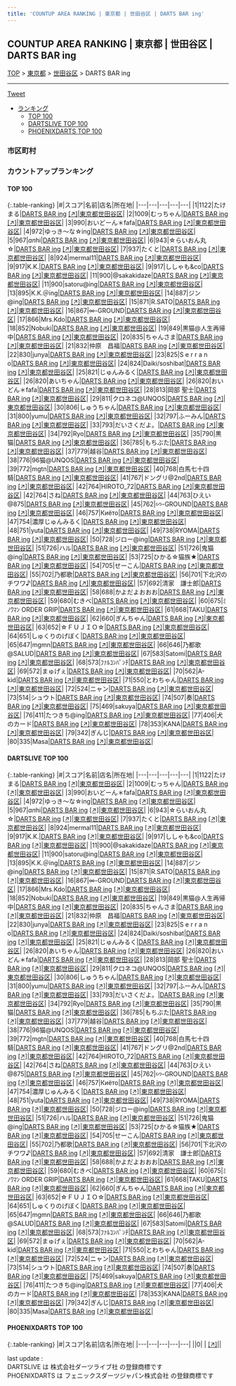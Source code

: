 ```yaml
---
title: 'COUNTUP AREA RANKING | 東京都 | 世田谷区 | DARTS BAR ing'
---
```

## COUNTUP AREA RANKING | 東京都 | 世田谷区 | DARTS BAR ing

[TOP](/darts/rank/) > [東京都](/darts/rank/東京都/) > [世田谷区](/darts/rank/東京都/世田谷区/) > DARTS BAR ing

___

<a href="https://twitter.com/share?ref_src=twsrc%5Etfw" data-text="COUNTUP AREA RANKING | 東京都世田谷区DARTS BAR ing" class="twitter-share-button" data-hashtags="DARTSLIVE,PHOENIXDARTS,darts,ダーツ" data-show-count="false">Tweet</a>

* [ランキング](#カウントアップランキング)
    * [TOP 100](#top-100)
    * [DARTSLIVE TOP 100](#dartslive-top-100)
    * [PHOENIXDARTS TOP 100](#phoenixdarts-top-100)

### 市区町村

<ul>

</ul>

### カウントアップランキング

#### TOP 100



{:.table-ranking}
|#|スコア|名前|店名|所在地|
|---|---|---|---|---|
|1|1122|<span class="rank-name-dl">たけまる</span>|<a href="/darts/rank/shops/0788787d00be95b925d56fb0e5c39bac.html">DARTS BAR ing</a> <a href="https://search.dartslive.com/jp/shop/0788787d00be95b925d56fb0e5c39bac">[↗]</a>|<a href="/darts/rank/東京都/世田谷区">東京都世田谷区</a>|
|2|1009|<span class="rank-name-dl">むっちゃん</span>|<a href="/darts/rank/shops/0788787d00be95b925d56fb0e5c39bac.html">DARTS BAR ing</a> <a href="https://search.dartslive.com/jp/shop/0788787d00be95b925d56fb0e5c39bac">[↗]</a>|<a href="/darts/rank/東京都/世田谷区">東京都世田谷区</a>|
|3|990|<span class="rank-name-dl">おいどーん＊fafa</span>|<a href="/darts/rank/shops/0788787d00be95b925d56fb0e5c39bac.html">DARTS BAR ing</a> <a href="https://search.dartslive.com/jp/shop/0788787d00be95b925d56fb0e5c39bac">[↗]</a>|<a href="/darts/rank/東京都/世田谷区">東京都世田谷区</a>|
|4|972|<span class="rank-name-dl">ゆっき〜な☆ing</span>|<a href="/darts/rank/shops/0788787d00be95b925d56fb0e5c39bac.html">DARTS BAR ing</a> <a href="https://search.dartslive.com/jp/shop/0788787d00be95b925d56fb0e5c39bac">[↗]</a>|<a href="/darts/rank/東京都/世田谷区">東京都世田谷区</a>|
|5|967|<span class="rank-name-dl">$an$hi</span>|<a href="/darts/rank/shops/0788787d00be95b925d56fb0e5c39bac.html">DARTS BAR ing</a> <a href="https://search.dartslive.com/jp/shop/0788787d00be95b925d56fb0e5c39bac">[↗]</a>|<a href="/darts/rank/東京都/世田谷区">東京都世田谷区</a>|
|6|943|<span class="rank-name-dl">☆らいおん丸☆</span>|<a href="/darts/rank/shops/0788787d00be95b925d56fb0e5c39bac.html">DARTS BAR ing</a> <a href="https://search.dartslive.com/jp/shop/0788787d00be95b925d56fb0e5c39bac">[↗]</a>|<a href="/darts/rank/東京都/世田谷区">東京都世田谷区</a>|
|7|937|<span class="rank-name-dl">たくと</span>|<a href="/darts/rank/shops/0788787d00be95b925d56fb0e5c39bac.html">DARTS BAR ing</a> <a href="https://search.dartslive.com/jp/shop/0788787d00be95b925d56fb0e5c39bac">[↗]</a>|<a href="/darts/rank/東京都/世田谷区">東京都世田谷区</a>|
|8|924|<span class="rank-name-dl">mermal11</span>|<a href="/darts/rank/shops/0788787d00be95b925d56fb0e5c39bac.html">DARTS BAR ing</a> <a href="https://search.dartslive.com/jp/shop/0788787d00be95b925d56fb0e5c39bac">[↗]</a>|<a href="/darts/rank/東京都/世田谷区">東京都世田谷区</a>|
|9|917|<span class="rank-name-dl">K.K.</span>|<a href="/darts/rank/shops/0788787d00be95b925d56fb0e5c39bac.html">DARTS BAR ing</a> <a href="https://search.dartslive.com/jp/shop/0788787d00be95b925d56fb0e5c39bac">[↗]</a>|<a href="/darts/rank/東京都/世田谷区">東京都世田谷区</a>|
|9|917|<span class="rank-name-dl">ししゃも&amp;co</span>|<a href="/darts/rank/shops/0788787d00be95b925d56fb0e5c39bac.html">DARTS BAR ing</a> <a href="https://search.dartslive.com/jp/shop/0788787d00be95b925d56fb0e5c39bac">[↗]</a>|<a href="/darts/rank/東京都/世田谷区">東京都世田谷区</a>|
|11|900|<span class="rank-name-dl">@sakakidaze</span>|<a href="/darts/rank/shops/0788787d00be95b925d56fb0e5c39bac.html">DARTS BAR ing</a> <a href="https://search.dartslive.com/jp/shop/0788787d00be95b925d56fb0e5c39bac">[↗]</a>|<a href="/darts/rank/東京都/世田谷区">東京都世田谷区</a>|
|11|900|<span class="rank-name-dl">satoru@ing</span>|<a href="/darts/rank/shops/0788787d00be95b925d56fb0e5c39bac.html">DARTS BAR ing</a> <a href="https://search.dartslive.com/jp/shop/0788787d00be95b925d56fb0e5c39bac">[↗]</a>|<a href="/darts/rank/東京都/世田谷区">東京都世田谷区</a>|
|13|895|<span class="rank-name-dl">K.K.＠ing</span>|<a href="/darts/rank/shops/0788787d00be95b925d56fb0e5c39bac.html">DARTS BAR ing</a> <a href="https://search.dartslive.com/jp/shop/0788787d00be95b925d56fb0e5c39bac">[↗]</a>|<a href="/darts/rank/東京都/世田谷区">東京都世田谷区</a>|
|14|887|<span class="rank-name-dl">ジン@ing</span>|<a href="/darts/rank/shops/0788787d00be95b925d56fb0e5c39bac.html">DARTS BAR ing</a> <a href="https://search.dartslive.com/jp/shop/0788787d00be95b925d56fb0e5c39bac">[↗]</a>|<a href="/darts/rank/東京都/世田谷区">東京都世田谷区</a>|
|15|871|<span class="rank-name-dl">R.SATO</span>|<a href="/darts/rank/shops/0788787d00be95b925d56fb0e5c39bac.html">DARTS BAR ing</a> <a href="https://search.dartslive.com/jp/shop/0788787d00be95b925d56fb0e5c39bac">[↗]</a>|<a href="/darts/rank/東京都/世田谷区">東京都世田谷区</a>|
|16|867|<span class="rank-name-dl">∞-GROUND</span>|<a href="/darts/rank/shops/0788787d00be95b925d56fb0e5c39bac.html">DARTS BAR ing</a> <a href="https://search.dartslive.com/jp/shop/0788787d00be95b925d56fb0e5c39bac">[↗]</a>|<a href="/darts/rank/東京都/世田谷区">東京都世田谷区</a>|
|17|866|<span class="rank-name-dl">Mrs.Kdo</span>|<a href="/darts/rank/shops/0788787d00be95b925d56fb0e5c39bac.html">DARTS BAR ing</a> <a href="https://search.dartslive.com/jp/shop/0788787d00be95b925d56fb0e5c39bac">[↗]</a>|<a href="/darts/rank/東京都/世田谷区">東京都世田谷区</a>|
|18|852|<span class="rank-name-dl">Nobuki</span>|<a href="/darts/rank/shops/0788787d00be95b925d56fb0e5c39bac.html">DARTS BAR ing</a> <a href="https://search.dartslive.com/jp/shop/0788787d00be95b925d56fb0e5c39bac">[↗]</a>|<a href="/darts/rank/東京都/世田谷区">東京都世田谷区</a>|
|19|849|<span class="rank-name-dl">黒猫@人生再帰中</span>|<a href="/darts/rank/shops/0788787d00be95b925d56fb0e5c39bac.html">DARTS BAR ing</a> <a href="https://search.dartslive.com/jp/shop/0788787d00be95b925d56fb0e5c39bac">[↗]</a>|<a href="/darts/rank/東京都/世田谷区">東京都世田谷区</a>|
|20|835|<span class="rank-name-dl">ちゃんさま</span>|<a href="/darts/rank/shops/0788787d00be95b925d56fb0e5c39bac.html">DARTS BAR ing</a> <a href="https://search.dartslive.com/jp/shop/0788787d00be95b925d56fb0e5c39bac">[↗]</a>|<a href="/darts/rank/東京都/世田谷区">東京都世田谷区</a>|
|21|832|<span class="rank-name-dl">仲原　昌福</span>|<a href="/darts/rank/shops/0788787d00be95b925d56fb0e5c39bac.html">DARTS BAR ing</a> <a href="https://search.dartslive.com/jp/shop/0788787d00be95b925d56fb0e5c39bac">[↗]</a>|<a href="/darts/rank/東京都/世田谷区">東京都世田谷区</a>|
|22|830|<span class="rank-name-dl">junya</span>|<a href="/darts/rank/shops/0788787d00be95b925d56fb0e5c39bac.html">DARTS BAR ing</a> <a href="https://search.dartslive.com/jp/shop/0788787d00be95b925d56fb0e5c39bac">[↗]</a>|<a href="/darts/rank/東京都/世田谷区">東京都世田谷区</a>|
|23|825|<span class="rank-name-dl">S e r r a n o</span>|<a href="/darts/rank/shops/0788787d00be95b925d56fb0e5c39bac.html">DARTS BAR ing</a> <a href="https://search.dartslive.com/jp/shop/0788787d00be95b925d56fb0e5c39bac">[↗]</a>|<a href="/darts/rank/東京都/世田谷区">東京都世田谷区</a>|
|24|824|<span class="rank-name-dl">Daiki/soshibat</span>|<a href="/darts/rank/shops/0788787d00be95b925d56fb0e5c39bac.html">DARTS BAR ing</a> <a href="https://search.dartslive.com/jp/shop/0788787d00be95b925d56fb0e5c39bac">[↗]</a>|<a href="/darts/rank/東京都/世田谷区">東京都世田谷区</a>|
|25|821|<span class="rank-name-dl">じゅんみるく</span>|<a href="/darts/rank/shops/0788787d00be95b925d56fb0e5c39bac.html">DARTS BAR ing</a> <a href="https://search.dartslive.com/jp/shop/0788787d00be95b925d56fb0e5c39bac">[↗]</a>|<a href="/darts/rank/東京都/世田谷区">東京都世田谷区</a>|
|26|820|<span class="rank-name-dl">あいちゃん</span>|<a href="/darts/rank/shops/0788787d00be95b925d56fb0e5c39bac.html">DARTS BAR ing</a> <a href="https://search.dartslive.com/jp/shop/0788787d00be95b925d56fb0e5c39bac">[↗]</a>|<a href="/darts/rank/東京都/世田谷区">東京都世田谷区</a>|
|26|820|<span class="rank-name-dl">おいどん＊fafa</span>|<a href="/darts/rank/shops/0788787d00be95b925d56fb0e5c39bac.html">DARTS BAR ing</a> <a href="https://search.dartslive.com/jp/shop/0788787d00be95b925d56fb0e5c39bac">[↗]</a>|<a href="/darts/rank/東京都/世田谷区">東京都世田谷区</a>|
|28|813|<span class="rank-name-dl">岡部 聖士</span>|<a href="/darts/rank/shops/0788787d00be95b925d56fb0e5c39bac.html">DARTS BAR ing</a> <a href="https://search.dartslive.com/jp/shop/0788787d00be95b925d56fb0e5c39bac">[↗]</a>|<a href="/darts/rank/東京都/世田谷区">東京都世田谷区</a>|
|29|811|<span class="rank-name-dl">クロネコ@UNQOS</span>|<a href="/darts/rank/shops/0788787d00be95b925d56fb0e5c39bac.html">DARTS BAR ing</a> <a href="https://search.dartslive.com/jp/shop/0788787d00be95b925d56fb0e5c39bac">[↗]</a>|<a href="/darts/rank/東京都/世田谷区">東京都世田谷区</a>|
|30|806|<span class="rank-name-dl">しゅうちゃん</span>|<a href="/darts/rank/shops/0788787d00be95b925d56fb0e5c39bac.html">DARTS BAR ing</a> <a href="https://search.dartslive.com/jp/shop/0788787d00be95b925d56fb0e5c39bac">[↗]</a>|<a href="/darts/rank/東京都/世田谷区">東京都世田谷区</a>|
|31|800|<span class="rank-name-dl">yumu</span>|<a href="/darts/rank/shops/0788787d00be95b925d56fb0e5c39bac.html">DARTS BAR ing</a> <a href="https://search.dartslive.com/jp/shop/0788787d00be95b925d56fb0e5c39bac">[↗]</a>|<a href="/darts/rank/東京都/世田谷区">東京都世田谷区</a>|
|32|797|<span class="rank-name-dl">ふーみん</span>|<a href="/darts/rank/shops/0788787d00be95b925d56fb0e5c39bac.html">DARTS BAR ing</a> <a href="https://search.dartslive.com/jp/shop/0788787d00be95b925d56fb0e5c39bac">[↗]</a>|<a href="/darts/rank/東京都/世田谷区">東京都世田谷区</a>|
|33|793|<span class="rank-name-dl">だいさくだよ。</span>|<a href="/darts/rank/shops/0788787d00be95b925d56fb0e5c39bac.html">DARTS BAR ing</a> <a href="https://search.dartslive.com/jp/shop/0788787d00be95b925d56fb0e5c39bac">[↗]</a>|<a href="/darts/rank/東京都/世田谷区">東京都世田谷区</a>|
|34|792|<span class="rank-name-dl">Ryo</span>|<a href="/darts/rank/shops/0788787d00be95b925d56fb0e5c39bac.html">DARTS BAR ing</a> <a href="https://search.dartslive.com/jp/shop/0788787d00be95b925d56fb0e5c39bac">[↗]</a>|<a href="/darts/rank/東京都/世田谷区">東京都世田谷区</a>|
|35|790|<span class="rank-name-dl">黒猫</span>|<a href="/darts/rank/shops/0788787d00be95b925d56fb0e5c39bac.html">DARTS BAR ing</a> <a href="https://search.dartslive.com/jp/shop/0788787d00be95b925d56fb0e5c39bac">[↗]</a>|<a href="/darts/rank/東京都/世田谷区">東京都世田谷区</a>|
|36|785|<span class="rank-name-dl">もちぶた</span>|<a href="/darts/rank/shops/0788787d00be95b925d56fb0e5c39bac.html">DARTS BAR ing</a> <a href="https://search.dartslive.com/jp/shop/0788787d00be95b925d56fb0e5c39bac">[↗]</a>|<a href="/darts/rank/東京都/世田谷区">東京都世田谷区</a>|
|37|779|<span class="rank-name-dl">越谷</span>|<a href="/darts/rank/shops/0788787d00be95b925d56fb0e5c39bac.html">DARTS BAR ing</a> <a href="https://search.dartslive.com/jp/shop/0788787d00be95b925d56fb0e5c39bac">[↗]</a>|<a href="/darts/rank/東京都/世田谷区">東京都世田谷区</a>|
|38|776|<span class="rank-name-dl">96猫@UNQOS</span>|<a href="/darts/rank/shops/0788787d00be95b925d56fb0e5c39bac.html">DARTS BAR ing</a> <a href="https://search.dartslive.com/jp/shop/0788787d00be95b925d56fb0e5c39bac">[↗]</a>|<a href="/darts/rank/東京都/世田谷区">東京都世田谷区</a>|
|39|772|<span class="rank-name-dl">mgtn</span>|<a href="/darts/rank/shops/0788787d00be95b925d56fb0e5c39bac.html">DARTS BAR ing</a> <a href="https://search.dartslive.com/jp/shop/0788787d00be95b925d56fb0e5c39bac">[↗]</a>|<a href="/darts/rank/東京都/世田谷区">東京都世田谷区</a>|
|40|768|<span class="rank-name-dl">白馬七十四騎</span>|<a href="/darts/rank/shops/0788787d00be95b925d56fb0e5c39bac.html">DARTS BAR ing</a> <a href="https://search.dartslive.com/jp/shop/0788787d00be95b925d56fb0e5c39bac">[↗]</a>|<a href="/darts/rank/東京都/世田谷区">東京都世田谷区</a>|
|41|767|<span class="rank-name-dl">ドングリ@2nd</span>|<a href="/darts/rank/shops/0788787d00be95b925d56fb0e5c39bac.html">DARTS BAR ing</a> <a href="https://search.dartslive.com/jp/shop/0788787d00be95b925d56fb0e5c39bac">[↗]</a>|<a href="/darts/rank/東京都/世田谷区">東京都世田谷区</a>|
|42|764|<span class="rank-name-dl">HIROTO_72</span>|<a href="/darts/rank/shops/0788787d00be95b925d56fb0e5c39bac.html">DARTS BAR ing</a> <a href="https://search.dartslive.com/jp/shop/0788787d00be95b925d56fb0e5c39bac">[↗]</a>|<a href="/darts/rank/東京都/世田谷区">東京都世田谷区</a>|
|42|764|<span class="rank-name-dl">さね</span>|<a href="/darts/rank/shops/0788787d00be95b925d56fb0e5c39bac.html">DARTS BAR ing</a> <a href="https://search.dartslive.com/jp/shop/0788787d00be95b925d56fb0e5c39bac">[↗]</a>|<a href="/darts/rank/東京都/世田谷区">東京都世田谷区</a>|
|44|763|<span class="rank-name-dl">ひえい@875</span>|<a href="/darts/rank/shops/0788787d00be95b925d56fb0e5c39bac.html">DARTS BAR ing</a> <a href="https://search.dartslive.com/jp/shop/0788787d00be95b925d56fb0e5c39bac">[↗]</a>|<a href="/darts/rank/東京都/世田谷区">東京都世田谷区</a>|
|45|762|<span class="rank-name-dl">∽-GROUND</span>|<a href="/darts/rank/shops/0788787d00be95b925d56fb0e5c39bac.html">DARTS BAR ing</a> <a href="https://search.dartslive.com/jp/shop/0788787d00be95b925d56fb0e5c39bac">[↗]</a>|<a href="/darts/rank/東京都/世田谷区">東京都世田谷区</a>|
|46|757|<span class="rank-name-dl">Киёто</span>|<a href="/darts/rank/shops/0788787d00be95b925d56fb0e5c39bac.html">DARTS BAR ing</a> <a href="https://search.dartslive.com/jp/shop/0788787d00be95b925d56fb0e5c39bac">[↗]</a>|<a href="/darts/rank/東京都/世田谷区">東京都世田谷区</a>|
|47|754|<span class="rank-name-dl">濃厚じゅんみるく</span>|<a href="/darts/rank/shops/0788787d00be95b925d56fb0e5c39bac.html">DARTS BAR ing</a> <a href="https://search.dartslive.com/jp/shop/0788787d00be95b925d56fb0e5c39bac">[↗]</a>|<a href="/darts/rank/東京都/世田谷区">東京都世田谷区</a>|
|48|751|<span class="rank-name-dl">yuta</span>|<a href="/darts/rank/shops/0788787d00be95b925d56fb0e5c39bac.html">DARTS BAR ing</a> <a href="https://search.dartslive.com/jp/shop/0788787d00be95b925d56fb0e5c39bac">[↗]</a>|<a href="/darts/rank/東京都/世田谷区">東京都世田谷区</a>|
|49|738|<span class="rank-name-dl">RYOMA</span>|<a href="/darts/rank/shops/0788787d00be95b925d56fb0e5c39bac.html">DARTS BAR ing</a> <a href="https://search.dartslive.com/jp/shop/0788787d00be95b925d56fb0e5c39bac">[↗]</a>|<a href="/darts/rank/東京都/世田谷区">東京都世田谷区</a>|
|50|728|<span class="rank-name-dl">ジロー@ing</span>|<a href="/darts/rank/shops/0788787d00be95b925d56fb0e5c39bac.html">DARTS BAR ing</a> <a href="https://search.dartslive.com/jp/shop/0788787d00be95b925d56fb0e5c39bac">[↗]</a>|<a href="/darts/rank/東京都/世田谷区">東京都世田谷区</a>|
|51|726|<span class="rank-name-dl">ハル</span>|<a href="/darts/rank/shops/0788787d00be95b925d56fb0e5c39bac.html">DARTS BAR ing</a> <a href="https://search.dartslive.com/jp/shop/0788787d00be95b925d56fb0e5c39bac">[↗]</a>|<a href="/darts/rank/東京都/世田谷区">東京都世田谷区</a>|
|51|726|<span class="rank-name-dl">鬼猫@ing</span>|<a href="/darts/rank/shops/0788787d00be95b925d56fb0e5c39bac.html">DARTS BAR ing</a> <a href="https://search.dartslive.com/jp/shop/0788787d00be95b925d56fb0e5c39bac">[↗]</a>|<a href="/darts/rank/東京都/世田谷区">東京都世田谷区</a>|
|53|725|<span class="rank-name-dl">ひかる☆猫族★</span>|<a href="/darts/rank/shops/0788787d00be95b925d56fb0e5c39bac.html">DARTS BAR ing</a> <a href="https://search.dartslive.com/jp/shop/0788787d00be95b925d56fb0e5c39bac">[↗]</a>|<a href="/darts/rank/東京都/世田谷区">東京都世田谷区</a>|
|54|705|<span class="rank-name-dl">せーこん</span>|<a href="/darts/rank/shops/0788787d00be95b925d56fb0e5c39bac.html">DARTS BAR ing</a> <a href="https://search.dartslive.com/jp/shop/0788787d00be95b925d56fb0e5c39bac">[↗]</a>|<a href="/darts/rank/東京都/世田谷区">東京都世田谷区</a>|
|55|702|<span class="rank-name-dl">乃都歌</span>|<a href="/darts/rank/shops/0788787d00be95b925d56fb0e5c39bac.html">DARTS BAR ing</a> <a href="https://search.dartslive.com/jp/shop/0788787d00be95b925d56fb0e5c39bac">[↗]</a>|<a href="/darts/rank/東京都/世田谷区">東京都世田谷区</a>|
|56|701|<span class="rank-name-dl">下北沢のチワワ♪</span>|<a href="/darts/rank/shops/0788787d00be95b925d56fb0e5c39bac.html">DARTS BAR ing</a> <a href="https://search.dartslive.com/jp/shop/0788787d00be95b925d56fb0e5c39bac">[↗]</a>|<a href="/darts/rank/東京都/世田谷区">東京都世田谷区</a>|
|57|692|<span class="rank-name-dl">清家　謙士郎</span>|<a href="/darts/rank/shops/0788787d00be95b925d56fb0e5c39bac.html">DARTS BAR ing</a> <a href="https://search.dartslive.com/jp/shop/0788787d00be95b925d56fb0e5c39bac">[↗]</a>|<a href="/darts/rank/東京都/世田谷区">東京都世田谷区</a>|
|58|688|<span class="rank-name-dl">かよだよおおお</span>|<a href="/darts/rank/shops/0788787d00be95b925d56fb0e5c39bac.html">DARTS BAR ing</a> <a href="https://search.dartslive.com/jp/shop/0788787d00be95b925d56fb0e5c39bac">[↗]</a>|<a href="/darts/rank/東京都/世田谷区">東京都世田谷区</a>|
|59|680|<span class="rank-name-dl">むきべ</span>|<a href="/darts/rank/shops/0788787d00be95b925d56fb0e5c39bac.html">DARTS BAR ing</a> <a href="https://search.dartslive.com/jp/shop/0788787d00be95b925d56fb0e5c39bac">[↗]</a>|<a href="/darts/rank/東京都/世田谷区">東京都世田谷区</a>|
|60|675|<span class="rank-name-dl">ﾐﾉﾜﾏﾝ ORDER GRIP</span>|<a href="/darts/rank/shops/0788787d00be95b925d56fb0e5c39bac.html">DARTS BAR ing</a> <a href="https://search.dartslive.com/jp/shop/0788787d00be95b925d56fb0e5c39bac">[↗]</a>|<a href="/darts/rank/東京都/世田谷区">東京都世田谷区</a>|
|61|668|<span class="rank-name-dl">TAKU</span>|<a href="/darts/rank/shops/0788787d00be95b925d56fb0e5c39bac.html">DARTS BAR ing</a> <a href="https://search.dartslive.com/jp/shop/0788787d00be95b925d56fb0e5c39bac">[↗]</a>|<a href="/darts/rank/東京都/世田谷区">東京都世田谷区</a>|
|62|660|<span class="rank-name-dl">ぎんちゃん</span>|<a href="/darts/rank/shops/0788787d00be95b925d56fb0e5c39bac.html">DARTS BAR ing</a> <a href="https://search.dartslive.com/jp/shop/0788787d00be95b925d56fb0e5c39bac">[↗]</a>|<a href="/darts/rank/東京都/世田谷区">東京都世田谷区</a>|
|63|652|<span class="rank-name-dl">☆ＦＵＪＩＯ☆</span>|<a href="/darts/rank/shops/0788787d00be95b925d56fb0e5c39bac.html">DARTS BAR ing</a> <a href="https://search.dartslive.com/jp/shop/0788787d00be95b925d56fb0e5c39bac">[↗]</a>|<a href="/darts/rank/東京都/世田谷区">東京都世田谷区</a>|
|64|651|<span class="rank-name-dl">しゅくりのげぼく</span>|<a href="/darts/rank/shops/0788787d00be95b925d56fb0e5c39bac.html">DARTS BAR ing</a> <a href="https://search.dartslive.com/jp/shop/0788787d00be95b925d56fb0e5c39bac">[↗]</a>|<a href="/darts/rank/東京都/世田谷区">東京都世田谷区</a>|
|65|647|<span class="rank-name-dl">mgmn</span>|<a href="/darts/rank/shops/0788787d00be95b925d56fb0e5c39bac.html">DARTS BAR ing</a> <a href="https://search.dartslive.com/jp/shop/0788787d00be95b925d56fb0e5c39bac">[↗]</a>|<a href="/darts/rank/東京都/世田谷区">東京都世田谷区</a>|
|66|646|<span class="rank-name-dl">乃都歌@SALUD</span>|<a href="/darts/rank/shops/0788787d00be95b925d56fb0e5c39bac.html">DARTS BAR ing</a> <a href="https://search.dartslive.com/jp/shop/0788787d00be95b925d56fb0e5c39bac">[↗]</a>|<a href="/darts/rank/東京都/世田谷区">東京都世田谷区</a>|
|67|583|<span class="rank-name-dl">Satomi</span>|<a href="/darts/rank/shops/0788787d00be95b925d56fb0e5c39bac.html">DARTS BAR ing</a> <a href="https://search.dartslive.com/jp/shop/0788787d00be95b925d56fb0e5c39bac">[↗]</a>|<a href="/darts/rank/東京都/世田谷区">東京都世田谷区</a>|
|68|573|<span class="rank-name-dl">ﾌｧﾙｺﾝﾊﾟﾝﾁ</span>|<a href="/darts/rank/shops/0788787d00be95b925d56fb0e5c39bac.html">DARTS BAR ing</a> <a href="https://search.dartslive.com/jp/shop/0788787d00be95b925d56fb0e5c39bac">[↗]</a>|<a href="/darts/rank/東京都/世田谷区">東京都世田谷区</a>|
|69|572|<span class="rank-name-dl">まゅげぇ</span>|<a href="/darts/rank/shops/0788787d00be95b925d56fb0e5c39bac.html">DARTS BAR ing</a> <a href="https://search.dartslive.com/jp/shop/0788787d00be95b925d56fb0e5c39bac">[↗]</a>|<a href="/darts/rank/東京都/世田谷区">東京都世田谷区</a>|
|70|562|<span class="rank-name-dl">A-kid</span>|<a href="/darts/rank/shops/0788787d00be95b925d56fb0e5c39bac.html">DARTS BAR ing</a> <a href="https://search.dartslive.com/jp/shop/0788787d00be95b925d56fb0e5c39bac">[↗]</a>|<a href="/darts/rank/東京都/世田谷区">東京都世田谷区</a>|
|71|550|<span class="rank-name-dl">とわちゃん</span>|<a href="/darts/rank/shops/0788787d00be95b925d56fb0e5c39bac.html">DARTS BAR ing</a> <a href="https://search.dartslive.com/jp/shop/0788787d00be95b925d56fb0e5c39bac">[↗]</a>|<a href="/darts/rank/東京都/世田谷区">東京都世田谷区</a>|
|72|524|<span class="rank-name-dl">ニャン</span>|<a href="/darts/rank/shops/0788787d00be95b925d56fb0e5c39bac.html">DARTS BAR ing</a> <a href="https://search.dartslive.com/jp/shop/0788787d00be95b925d56fb0e5c39bac">[↗]</a>|<a href="/darts/rank/東京都/世田谷区">東京都世田谷区</a>|
|73|514|<span class="rank-name-dl">シュウト</span>|<a href="/darts/rank/shops/0788787d00be95b925d56fb0e5c39bac.html">DARTS BAR ing</a> <a href="https://search.dartslive.com/jp/shop/0788787d00be95b925d56fb0e5c39bac">[↗]</a>|<a href="/darts/rank/東京都/世田谷区">東京都世田谷区</a>|
|74|507|<span class="rank-name-dl">奏</span>|<a href="/darts/rank/shops/0788787d00be95b925d56fb0e5c39bac.html">DARTS BAR ing</a> <a href="https://search.dartslive.com/jp/shop/0788787d00be95b925d56fb0e5c39bac">[↗]</a>|<a href="/darts/rank/東京都/世田谷区">東京都世田谷区</a>|
|75|469|<span class="rank-name-dl">sakuya</span>|<a href="/darts/rank/shops/0788787d00be95b925d56fb0e5c39bac.html">DARTS BAR ing</a> <a href="https://search.dartslive.com/jp/shop/0788787d00be95b925d56fb0e5c39bac">[↗]</a>|<a href="/darts/rank/東京都/世田谷区">東京都世田谷区</a>|
|76|411|<span class="rank-name-dl">たつきち@ing</span>|<a href="/darts/rank/shops/0788787d00be95b925d56fb0e5c39bac.html">DARTS BAR ing</a> <a href="https://search.dartslive.com/jp/shop/0788787d00be95b925d56fb0e5c39bac">[↗]</a>|<a href="/darts/rank/東京都/世田谷区">東京都世田谷区</a>|
|77|406|<span class="rank-name-dl">犬のカード</span>|<a href="/darts/rank/shops/0788787d00be95b925d56fb0e5c39bac.html">DARTS BAR ing</a> <a href="https://search.dartslive.com/jp/shop/0788787d00be95b925d56fb0e5c39bac">[↗]</a>|<a href="/darts/rank/東京都/世田谷区">東京都世田谷区</a>|
|78|353|<span class="rank-name-dl">KANA</span>|<a href="/darts/rank/shops/0788787d00be95b925d56fb0e5c39bac.html">DARTS BAR ing</a> <a href="https://search.dartslive.com/jp/shop/0788787d00be95b925d56fb0e5c39bac">[↗]</a>|<a href="/darts/rank/東京都/世田谷区">東京都世田谷区</a>|
|79|342|<span class="rank-name-dl">ぎんじ</span>|<a href="/darts/rank/shops/0788787d00be95b925d56fb0e5c39bac.html">DARTS BAR ing</a> <a href="https://search.dartslive.com/jp/shop/0788787d00be95b925d56fb0e5c39bac">[↗]</a>|<a href="/darts/rank/東京都/世田谷区">東京都世田谷区</a>|
|80|335|<span class="rank-name-dl">Masa</span>|<a href="/darts/rank/shops/0788787d00be95b925d56fb0e5c39bac.html">DARTS BAR ing</a> <a href="https://search.dartslive.com/jp/shop/0788787d00be95b925d56fb0e5c39bac">[↗]</a>|<a href="/darts/rank/東京都/世田谷区">東京都世田谷区</a>|


#### DARTSLIVE TOP 100



{:.table-ranking}
|#|スコア|名前|店名|所在地|
|---|---|---|---|---|
|1|1122|<span class="rank-name-dl">たけまる</span>|<a href="/darts/rank/shops/0788787d00be95b925d56fb0e5c39bac.html">DARTS BAR ing</a> <a href="https://search.dartslive.com/jp/shop/0788787d00be95b925d56fb0e5c39bac">[↗]</a>|<a href="/darts/rank/東京都/世田谷区">東京都世田谷区</a>|
|2|1009|<span class="rank-name-dl">むっちゃん</span>|<a href="/darts/rank/shops/0788787d00be95b925d56fb0e5c39bac.html">DARTS BAR ing</a> <a href="https://search.dartslive.com/jp/shop/0788787d00be95b925d56fb0e5c39bac">[↗]</a>|<a href="/darts/rank/東京都/世田谷区">東京都世田谷区</a>|
|3|990|<span class="rank-name-dl">おいどーん＊fafa</span>|<a href="/darts/rank/shops/0788787d00be95b925d56fb0e5c39bac.html">DARTS BAR ing</a> <a href="https://search.dartslive.com/jp/shop/0788787d00be95b925d56fb0e5c39bac">[↗]</a>|<a href="/darts/rank/東京都/世田谷区">東京都世田谷区</a>|
|4|972|<span class="rank-name-dl">ゆっき〜な☆ing</span>|<a href="/darts/rank/shops/0788787d00be95b925d56fb0e5c39bac.html">DARTS BAR ing</a> <a href="https://search.dartslive.com/jp/shop/0788787d00be95b925d56fb0e5c39bac">[↗]</a>|<a href="/darts/rank/東京都/世田谷区">東京都世田谷区</a>|
|5|967|<span class="rank-name-dl">$an$hi</span>|<a href="/darts/rank/shops/0788787d00be95b925d56fb0e5c39bac.html">DARTS BAR ing</a> <a href="https://search.dartslive.com/jp/shop/0788787d00be95b925d56fb0e5c39bac">[↗]</a>|<a href="/darts/rank/東京都/世田谷区">東京都世田谷区</a>|
|6|943|<span class="rank-name-dl">☆らいおん丸☆</span>|<a href="/darts/rank/shops/0788787d00be95b925d56fb0e5c39bac.html">DARTS BAR ing</a> <a href="https://search.dartslive.com/jp/shop/0788787d00be95b925d56fb0e5c39bac">[↗]</a>|<a href="/darts/rank/東京都/世田谷区">東京都世田谷区</a>|
|7|937|<span class="rank-name-dl">たくと</span>|<a href="/darts/rank/shops/0788787d00be95b925d56fb0e5c39bac.html">DARTS BAR ing</a> <a href="https://search.dartslive.com/jp/shop/0788787d00be95b925d56fb0e5c39bac">[↗]</a>|<a href="/darts/rank/東京都/世田谷区">東京都世田谷区</a>|
|8|924|<span class="rank-name-dl">mermal11</span>|<a href="/darts/rank/shops/0788787d00be95b925d56fb0e5c39bac.html">DARTS BAR ing</a> <a href="https://search.dartslive.com/jp/shop/0788787d00be95b925d56fb0e5c39bac">[↗]</a>|<a href="/darts/rank/東京都/世田谷区">東京都世田谷区</a>|
|9|917|<span class="rank-name-dl">K.K.</span>|<a href="/darts/rank/shops/0788787d00be95b925d56fb0e5c39bac.html">DARTS BAR ing</a> <a href="https://search.dartslive.com/jp/shop/0788787d00be95b925d56fb0e5c39bac">[↗]</a>|<a href="/darts/rank/東京都/世田谷区">東京都世田谷区</a>|
|9|917|<span class="rank-name-dl">ししゃも&amp;co</span>|<a href="/darts/rank/shops/0788787d00be95b925d56fb0e5c39bac.html">DARTS BAR ing</a> <a href="https://search.dartslive.com/jp/shop/0788787d00be95b925d56fb0e5c39bac">[↗]</a>|<a href="/darts/rank/東京都/世田谷区">東京都世田谷区</a>|
|11|900|<span class="rank-name-dl">@sakakidaze</span>|<a href="/darts/rank/shops/0788787d00be95b925d56fb0e5c39bac.html">DARTS BAR ing</a> <a href="https://search.dartslive.com/jp/shop/0788787d00be95b925d56fb0e5c39bac">[↗]</a>|<a href="/darts/rank/東京都/世田谷区">東京都世田谷区</a>|
|11|900|<span class="rank-name-dl">satoru@ing</span>|<a href="/darts/rank/shops/0788787d00be95b925d56fb0e5c39bac.html">DARTS BAR ing</a> <a href="https://search.dartslive.com/jp/shop/0788787d00be95b925d56fb0e5c39bac">[↗]</a>|<a href="/darts/rank/東京都/世田谷区">東京都世田谷区</a>|
|13|895|<span class="rank-name-dl">K.K.＠ing</span>|<a href="/darts/rank/shops/0788787d00be95b925d56fb0e5c39bac.html">DARTS BAR ing</a> <a href="https://search.dartslive.com/jp/shop/0788787d00be95b925d56fb0e5c39bac">[↗]</a>|<a href="/darts/rank/東京都/世田谷区">東京都世田谷区</a>|
|14|887|<span class="rank-name-dl">ジン@ing</span>|<a href="/darts/rank/shops/0788787d00be95b925d56fb0e5c39bac.html">DARTS BAR ing</a> <a href="https://search.dartslive.com/jp/shop/0788787d00be95b925d56fb0e5c39bac">[↗]</a>|<a href="/darts/rank/東京都/世田谷区">東京都世田谷区</a>|
|15|871|<span class="rank-name-dl">R.SATO</span>|<a href="/darts/rank/shops/0788787d00be95b925d56fb0e5c39bac.html">DARTS BAR ing</a> <a href="https://search.dartslive.com/jp/shop/0788787d00be95b925d56fb0e5c39bac">[↗]</a>|<a href="/darts/rank/東京都/世田谷区">東京都世田谷区</a>|
|16|867|<span class="rank-name-dl">∞-GROUND</span>|<a href="/darts/rank/shops/0788787d00be95b925d56fb0e5c39bac.html">DARTS BAR ing</a> <a href="https://search.dartslive.com/jp/shop/0788787d00be95b925d56fb0e5c39bac">[↗]</a>|<a href="/darts/rank/東京都/世田谷区">東京都世田谷区</a>|
|17|866|<span class="rank-name-dl">Mrs.Kdo</span>|<a href="/darts/rank/shops/0788787d00be95b925d56fb0e5c39bac.html">DARTS BAR ing</a> <a href="https://search.dartslive.com/jp/shop/0788787d00be95b925d56fb0e5c39bac">[↗]</a>|<a href="/darts/rank/東京都/世田谷区">東京都世田谷区</a>|
|18|852|<span class="rank-name-dl">Nobuki</span>|<a href="/darts/rank/shops/0788787d00be95b925d56fb0e5c39bac.html">DARTS BAR ing</a> <a href="https://search.dartslive.com/jp/shop/0788787d00be95b925d56fb0e5c39bac">[↗]</a>|<a href="/darts/rank/東京都/世田谷区">東京都世田谷区</a>|
|19|849|<span class="rank-name-dl">黒猫@人生再帰中</span>|<a href="/darts/rank/shops/0788787d00be95b925d56fb0e5c39bac.html">DARTS BAR ing</a> <a href="https://search.dartslive.com/jp/shop/0788787d00be95b925d56fb0e5c39bac">[↗]</a>|<a href="/darts/rank/東京都/世田谷区">東京都世田谷区</a>|
|20|835|<span class="rank-name-dl">ちゃんさま</span>|<a href="/darts/rank/shops/0788787d00be95b925d56fb0e5c39bac.html">DARTS BAR ing</a> <a href="https://search.dartslive.com/jp/shop/0788787d00be95b925d56fb0e5c39bac">[↗]</a>|<a href="/darts/rank/東京都/世田谷区">東京都世田谷区</a>|
|21|832|<span class="rank-name-dl">仲原　昌福</span>|<a href="/darts/rank/shops/0788787d00be95b925d56fb0e5c39bac.html">DARTS BAR ing</a> <a href="https://search.dartslive.com/jp/shop/0788787d00be95b925d56fb0e5c39bac">[↗]</a>|<a href="/darts/rank/東京都/世田谷区">東京都世田谷区</a>|
|22|830|<span class="rank-name-dl">junya</span>|<a href="/darts/rank/shops/0788787d00be95b925d56fb0e5c39bac.html">DARTS BAR ing</a> <a href="https://search.dartslive.com/jp/shop/0788787d00be95b925d56fb0e5c39bac">[↗]</a>|<a href="/darts/rank/東京都/世田谷区">東京都世田谷区</a>|
|23|825|<span class="rank-name-dl">S e r r a n o</span>|<a href="/darts/rank/shops/0788787d00be95b925d56fb0e5c39bac.html">DARTS BAR ing</a> <a href="https://search.dartslive.com/jp/shop/0788787d00be95b925d56fb0e5c39bac">[↗]</a>|<a href="/darts/rank/東京都/世田谷区">東京都世田谷区</a>|
|24|824|<span class="rank-name-dl">Daiki/soshibat</span>|<a href="/darts/rank/shops/0788787d00be95b925d56fb0e5c39bac.html">DARTS BAR ing</a> <a href="https://search.dartslive.com/jp/shop/0788787d00be95b925d56fb0e5c39bac">[↗]</a>|<a href="/darts/rank/東京都/世田谷区">東京都世田谷区</a>|
|25|821|<span class="rank-name-dl">じゅんみるく</span>|<a href="/darts/rank/shops/0788787d00be95b925d56fb0e5c39bac.html">DARTS BAR ing</a> <a href="https://search.dartslive.com/jp/shop/0788787d00be95b925d56fb0e5c39bac">[↗]</a>|<a href="/darts/rank/東京都/世田谷区">東京都世田谷区</a>|
|26|820|<span class="rank-name-dl">あいちゃん</span>|<a href="/darts/rank/shops/0788787d00be95b925d56fb0e5c39bac.html">DARTS BAR ing</a> <a href="https://search.dartslive.com/jp/shop/0788787d00be95b925d56fb0e5c39bac">[↗]</a>|<a href="/darts/rank/東京都/世田谷区">東京都世田谷区</a>|
|26|820|<span class="rank-name-dl">おいどん＊fafa</span>|<a href="/darts/rank/shops/0788787d00be95b925d56fb0e5c39bac.html">DARTS BAR ing</a> <a href="https://search.dartslive.com/jp/shop/0788787d00be95b925d56fb0e5c39bac">[↗]</a>|<a href="/darts/rank/東京都/世田谷区">東京都世田谷区</a>|
|28|813|<span class="rank-name-dl">岡部 聖士</span>|<a href="/darts/rank/shops/0788787d00be95b925d56fb0e5c39bac.html">DARTS BAR ing</a> <a href="https://search.dartslive.com/jp/shop/0788787d00be95b925d56fb0e5c39bac">[↗]</a>|<a href="/darts/rank/東京都/世田谷区">東京都世田谷区</a>|
|29|811|<span class="rank-name-dl">クロネコ@UNQOS</span>|<a href="/darts/rank/shops/0788787d00be95b925d56fb0e5c39bac.html">DARTS BAR ing</a> <a href="https://search.dartslive.com/jp/shop/0788787d00be95b925d56fb0e5c39bac">[↗]</a>|<a href="/darts/rank/東京都/世田谷区">東京都世田谷区</a>|
|30|806|<span class="rank-name-dl">しゅうちゃん</span>|<a href="/darts/rank/shops/0788787d00be95b925d56fb0e5c39bac.html">DARTS BAR ing</a> <a href="https://search.dartslive.com/jp/shop/0788787d00be95b925d56fb0e5c39bac">[↗]</a>|<a href="/darts/rank/東京都/世田谷区">東京都世田谷区</a>|
|31|800|<span class="rank-name-dl">yumu</span>|<a href="/darts/rank/shops/0788787d00be95b925d56fb0e5c39bac.html">DARTS BAR ing</a> <a href="https://search.dartslive.com/jp/shop/0788787d00be95b925d56fb0e5c39bac">[↗]</a>|<a href="/darts/rank/東京都/世田谷区">東京都世田谷区</a>|
|32|797|<span class="rank-name-dl">ふーみん</span>|<a href="/darts/rank/shops/0788787d00be95b925d56fb0e5c39bac.html">DARTS BAR ing</a> <a href="https://search.dartslive.com/jp/shop/0788787d00be95b925d56fb0e5c39bac">[↗]</a>|<a href="/darts/rank/東京都/世田谷区">東京都世田谷区</a>|
|33|793|<span class="rank-name-dl">だいさくだよ。</span>|<a href="/darts/rank/shops/0788787d00be95b925d56fb0e5c39bac.html">DARTS BAR ing</a> <a href="https://search.dartslive.com/jp/shop/0788787d00be95b925d56fb0e5c39bac">[↗]</a>|<a href="/darts/rank/東京都/世田谷区">東京都世田谷区</a>|
|34|792|<span class="rank-name-dl">Ryo</span>|<a href="/darts/rank/shops/0788787d00be95b925d56fb0e5c39bac.html">DARTS BAR ing</a> <a href="https://search.dartslive.com/jp/shop/0788787d00be95b925d56fb0e5c39bac">[↗]</a>|<a href="/darts/rank/東京都/世田谷区">東京都世田谷区</a>|
|35|790|<span class="rank-name-dl">黒猫</span>|<a href="/darts/rank/shops/0788787d00be95b925d56fb0e5c39bac.html">DARTS BAR ing</a> <a href="https://search.dartslive.com/jp/shop/0788787d00be95b925d56fb0e5c39bac">[↗]</a>|<a href="/darts/rank/東京都/世田谷区">東京都世田谷区</a>|
|36|785|<span class="rank-name-dl">もちぶた</span>|<a href="/darts/rank/shops/0788787d00be95b925d56fb0e5c39bac.html">DARTS BAR ing</a> <a href="https://search.dartslive.com/jp/shop/0788787d00be95b925d56fb0e5c39bac">[↗]</a>|<a href="/darts/rank/東京都/世田谷区">東京都世田谷区</a>|
|37|779|<span class="rank-name-dl">越谷</span>|<a href="/darts/rank/shops/0788787d00be95b925d56fb0e5c39bac.html">DARTS BAR ing</a> <a href="https://search.dartslive.com/jp/shop/0788787d00be95b925d56fb0e5c39bac">[↗]</a>|<a href="/darts/rank/東京都/世田谷区">東京都世田谷区</a>|
|38|776|<span class="rank-name-dl">96猫@UNQOS</span>|<a href="/darts/rank/shops/0788787d00be95b925d56fb0e5c39bac.html">DARTS BAR ing</a> <a href="https://search.dartslive.com/jp/shop/0788787d00be95b925d56fb0e5c39bac">[↗]</a>|<a href="/darts/rank/東京都/世田谷区">東京都世田谷区</a>|
|39|772|<span class="rank-name-dl">mgtn</span>|<a href="/darts/rank/shops/0788787d00be95b925d56fb0e5c39bac.html">DARTS BAR ing</a> <a href="https://search.dartslive.com/jp/shop/0788787d00be95b925d56fb0e5c39bac">[↗]</a>|<a href="/darts/rank/東京都/世田谷区">東京都世田谷区</a>|
|40|768|<span class="rank-name-dl">白馬七十四騎</span>|<a href="/darts/rank/shops/0788787d00be95b925d56fb0e5c39bac.html">DARTS BAR ing</a> <a href="https://search.dartslive.com/jp/shop/0788787d00be95b925d56fb0e5c39bac">[↗]</a>|<a href="/darts/rank/東京都/世田谷区">東京都世田谷区</a>|
|41|767|<span class="rank-name-dl">ドングリ@2nd</span>|<a href="/darts/rank/shops/0788787d00be95b925d56fb0e5c39bac.html">DARTS BAR ing</a> <a href="https://search.dartslive.com/jp/shop/0788787d00be95b925d56fb0e5c39bac">[↗]</a>|<a href="/darts/rank/東京都/世田谷区">東京都世田谷区</a>|
|42|764|<span class="rank-name-dl">HIROTO_72</span>|<a href="/darts/rank/shops/0788787d00be95b925d56fb0e5c39bac.html">DARTS BAR ing</a> <a href="https://search.dartslive.com/jp/shop/0788787d00be95b925d56fb0e5c39bac">[↗]</a>|<a href="/darts/rank/東京都/世田谷区">東京都世田谷区</a>|
|42|764|<span class="rank-name-dl">さね</span>|<a href="/darts/rank/shops/0788787d00be95b925d56fb0e5c39bac.html">DARTS BAR ing</a> <a href="https://search.dartslive.com/jp/shop/0788787d00be95b925d56fb0e5c39bac">[↗]</a>|<a href="/darts/rank/東京都/世田谷区">東京都世田谷区</a>|
|44|763|<span class="rank-name-dl">ひえい@875</span>|<a href="/darts/rank/shops/0788787d00be95b925d56fb0e5c39bac.html">DARTS BAR ing</a> <a href="https://search.dartslive.com/jp/shop/0788787d00be95b925d56fb0e5c39bac">[↗]</a>|<a href="/darts/rank/東京都/世田谷区">東京都世田谷区</a>|
|45|762|<span class="rank-name-dl">∽-GROUND</span>|<a href="/darts/rank/shops/0788787d00be95b925d56fb0e5c39bac.html">DARTS BAR ing</a> <a href="https://search.dartslive.com/jp/shop/0788787d00be95b925d56fb0e5c39bac">[↗]</a>|<a href="/darts/rank/東京都/世田谷区">東京都世田谷区</a>|
|46|757|<span class="rank-name-dl">Киёто</span>|<a href="/darts/rank/shops/0788787d00be95b925d56fb0e5c39bac.html">DARTS BAR ing</a> <a href="https://search.dartslive.com/jp/shop/0788787d00be95b925d56fb0e5c39bac">[↗]</a>|<a href="/darts/rank/東京都/世田谷区">東京都世田谷区</a>|
|47|754|<span class="rank-name-dl">濃厚じゅんみるく</span>|<a href="/darts/rank/shops/0788787d00be95b925d56fb0e5c39bac.html">DARTS BAR ing</a> <a href="https://search.dartslive.com/jp/shop/0788787d00be95b925d56fb0e5c39bac">[↗]</a>|<a href="/darts/rank/東京都/世田谷区">東京都世田谷区</a>|
|48|751|<span class="rank-name-dl">yuta</span>|<a href="/darts/rank/shops/0788787d00be95b925d56fb0e5c39bac.html">DARTS BAR ing</a> <a href="https://search.dartslive.com/jp/shop/0788787d00be95b925d56fb0e5c39bac">[↗]</a>|<a href="/darts/rank/東京都/世田谷区">東京都世田谷区</a>|
|49|738|<span class="rank-name-dl">RYOMA</span>|<a href="/darts/rank/shops/0788787d00be95b925d56fb0e5c39bac.html">DARTS BAR ing</a> <a href="https://search.dartslive.com/jp/shop/0788787d00be95b925d56fb0e5c39bac">[↗]</a>|<a href="/darts/rank/東京都/世田谷区">東京都世田谷区</a>|
|50|728|<span class="rank-name-dl">ジロー@ing</span>|<a href="/darts/rank/shops/0788787d00be95b925d56fb0e5c39bac.html">DARTS BAR ing</a> <a href="https://search.dartslive.com/jp/shop/0788787d00be95b925d56fb0e5c39bac">[↗]</a>|<a href="/darts/rank/東京都/世田谷区">東京都世田谷区</a>|
|51|726|<span class="rank-name-dl">ハル</span>|<a href="/darts/rank/shops/0788787d00be95b925d56fb0e5c39bac.html">DARTS BAR ing</a> <a href="https://search.dartslive.com/jp/shop/0788787d00be95b925d56fb0e5c39bac">[↗]</a>|<a href="/darts/rank/東京都/世田谷区">東京都世田谷区</a>|
|51|726|<span class="rank-name-dl">鬼猫@ing</span>|<a href="/darts/rank/shops/0788787d00be95b925d56fb0e5c39bac.html">DARTS BAR ing</a> <a href="https://search.dartslive.com/jp/shop/0788787d00be95b925d56fb0e5c39bac">[↗]</a>|<a href="/darts/rank/東京都/世田谷区">東京都世田谷区</a>|
|53|725|<span class="rank-name-dl">ひかる☆猫族★</span>|<a href="/darts/rank/shops/0788787d00be95b925d56fb0e5c39bac.html">DARTS BAR ing</a> <a href="https://search.dartslive.com/jp/shop/0788787d00be95b925d56fb0e5c39bac">[↗]</a>|<a href="/darts/rank/東京都/世田谷区">東京都世田谷区</a>|
|54|705|<span class="rank-name-dl">せーこん</span>|<a href="/darts/rank/shops/0788787d00be95b925d56fb0e5c39bac.html">DARTS BAR ing</a> <a href="https://search.dartslive.com/jp/shop/0788787d00be95b925d56fb0e5c39bac">[↗]</a>|<a href="/darts/rank/東京都/世田谷区">東京都世田谷区</a>|
|55|702|<span class="rank-name-dl">乃都歌</span>|<a href="/darts/rank/shops/0788787d00be95b925d56fb0e5c39bac.html">DARTS BAR ing</a> <a href="https://search.dartslive.com/jp/shop/0788787d00be95b925d56fb0e5c39bac">[↗]</a>|<a href="/darts/rank/東京都/世田谷区">東京都世田谷区</a>|
|56|701|<span class="rank-name-dl">下北沢のチワワ♪</span>|<a href="/darts/rank/shops/0788787d00be95b925d56fb0e5c39bac.html">DARTS BAR ing</a> <a href="https://search.dartslive.com/jp/shop/0788787d00be95b925d56fb0e5c39bac">[↗]</a>|<a href="/darts/rank/東京都/世田谷区">東京都世田谷区</a>|
|57|692|<span class="rank-name-dl">清家　謙士郎</span>|<a href="/darts/rank/shops/0788787d00be95b925d56fb0e5c39bac.html">DARTS BAR ing</a> <a href="https://search.dartslive.com/jp/shop/0788787d00be95b925d56fb0e5c39bac">[↗]</a>|<a href="/darts/rank/東京都/世田谷区">東京都世田谷区</a>|
|58|688|<span class="rank-name-dl">かよだよおおお</span>|<a href="/darts/rank/shops/0788787d00be95b925d56fb0e5c39bac.html">DARTS BAR ing</a> <a href="https://search.dartslive.com/jp/shop/0788787d00be95b925d56fb0e5c39bac">[↗]</a>|<a href="/darts/rank/東京都/世田谷区">東京都世田谷区</a>|
|59|680|<span class="rank-name-dl">むきべ</span>|<a href="/darts/rank/shops/0788787d00be95b925d56fb0e5c39bac.html">DARTS BAR ing</a> <a href="https://search.dartslive.com/jp/shop/0788787d00be95b925d56fb0e5c39bac">[↗]</a>|<a href="/darts/rank/東京都/世田谷区">東京都世田谷区</a>|
|60|675|<span class="rank-name-dl">ﾐﾉﾜﾏﾝ ORDER GRIP</span>|<a href="/darts/rank/shops/0788787d00be95b925d56fb0e5c39bac.html">DARTS BAR ing</a> <a href="https://search.dartslive.com/jp/shop/0788787d00be95b925d56fb0e5c39bac">[↗]</a>|<a href="/darts/rank/東京都/世田谷区">東京都世田谷区</a>|
|61|668|<span class="rank-name-dl">TAKU</span>|<a href="/darts/rank/shops/0788787d00be95b925d56fb0e5c39bac.html">DARTS BAR ing</a> <a href="https://search.dartslive.com/jp/shop/0788787d00be95b925d56fb0e5c39bac">[↗]</a>|<a href="/darts/rank/東京都/世田谷区">東京都世田谷区</a>|
|62|660|<span class="rank-name-dl">ぎんちゃん</span>|<a href="/darts/rank/shops/0788787d00be95b925d56fb0e5c39bac.html">DARTS BAR ing</a> <a href="https://search.dartslive.com/jp/shop/0788787d00be95b925d56fb0e5c39bac">[↗]</a>|<a href="/darts/rank/東京都/世田谷区">東京都世田谷区</a>|
|63|652|<span class="rank-name-dl">☆ＦＵＪＩＯ☆</span>|<a href="/darts/rank/shops/0788787d00be95b925d56fb0e5c39bac.html">DARTS BAR ing</a> <a href="https://search.dartslive.com/jp/shop/0788787d00be95b925d56fb0e5c39bac">[↗]</a>|<a href="/darts/rank/東京都/世田谷区">東京都世田谷区</a>|
|64|651|<span class="rank-name-dl">しゅくりのげぼく</span>|<a href="/darts/rank/shops/0788787d00be95b925d56fb0e5c39bac.html">DARTS BAR ing</a> <a href="https://search.dartslive.com/jp/shop/0788787d00be95b925d56fb0e5c39bac">[↗]</a>|<a href="/darts/rank/東京都/世田谷区">東京都世田谷区</a>|
|65|647|<span class="rank-name-dl">mgmn</span>|<a href="/darts/rank/shops/0788787d00be95b925d56fb0e5c39bac.html">DARTS BAR ing</a> <a href="https://search.dartslive.com/jp/shop/0788787d00be95b925d56fb0e5c39bac">[↗]</a>|<a href="/darts/rank/東京都/世田谷区">東京都世田谷区</a>|
|66|646|<span class="rank-name-dl">乃都歌@SALUD</span>|<a href="/darts/rank/shops/0788787d00be95b925d56fb0e5c39bac.html">DARTS BAR ing</a> <a href="https://search.dartslive.com/jp/shop/0788787d00be95b925d56fb0e5c39bac">[↗]</a>|<a href="/darts/rank/東京都/世田谷区">東京都世田谷区</a>|
|67|583|<span class="rank-name-dl">Satomi</span>|<a href="/darts/rank/shops/0788787d00be95b925d56fb0e5c39bac.html">DARTS BAR ing</a> <a href="https://search.dartslive.com/jp/shop/0788787d00be95b925d56fb0e5c39bac">[↗]</a>|<a href="/darts/rank/東京都/世田谷区">東京都世田谷区</a>|
|68|573|<span class="rank-name-dl">ﾌｧﾙｺﾝﾊﾟﾝﾁ</span>|<a href="/darts/rank/shops/0788787d00be95b925d56fb0e5c39bac.html">DARTS BAR ing</a> <a href="https://search.dartslive.com/jp/shop/0788787d00be95b925d56fb0e5c39bac">[↗]</a>|<a href="/darts/rank/東京都/世田谷区">東京都世田谷区</a>|
|69|572|<span class="rank-name-dl">まゅげぇ</span>|<a href="/darts/rank/shops/0788787d00be95b925d56fb0e5c39bac.html">DARTS BAR ing</a> <a href="https://search.dartslive.com/jp/shop/0788787d00be95b925d56fb0e5c39bac">[↗]</a>|<a href="/darts/rank/東京都/世田谷区">東京都世田谷区</a>|
|70|562|<span class="rank-name-dl">A-kid</span>|<a href="/darts/rank/shops/0788787d00be95b925d56fb0e5c39bac.html">DARTS BAR ing</a> <a href="https://search.dartslive.com/jp/shop/0788787d00be95b925d56fb0e5c39bac">[↗]</a>|<a href="/darts/rank/東京都/世田谷区">東京都世田谷区</a>|
|71|550|<span class="rank-name-dl">とわちゃん</span>|<a href="/darts/rank/shops/0788787d00be95b925d56fb0e5c39bac.html">DARTS BAR ing</a> <a href="https://search.dartslive.com/jp/shop/0788787d00be95b925d56fb0e5c39bac">[↗]</a>|<a href="/darts/rank/東京都/世田谷区">東京都世田谷区</a>|
|72|524|<span class="rank-name-dl">ニャン</span>|<a href="/darts/rank/shops/0788787d00be95b925d56fb0e5c39bac.html">DARTS BAR ing</a> <a href="https://search.dartslive.com/jp/shop/0788787d00be95b925d56fb0e5c39bac">[↗]</a>|<a href="/darts/rank/東京都/世田谷区">東京都世田谷区</a>|
|73|514|<span class="rank-name-dl">シュウト</span>|<a href="/darts/rank/shops/0788787d00be95b925d56fb0e5c39bac.html">DARTS BAR ing</a> <a href="https://search.dartslive.com/jp/shop/0788787d00be95b925d56fb0e5c39bac">[↗]</a>|<a href="/darts/rank/東京都/世田谷区">東京都世田谷区</a>|
|74|507|<span class="rank-name-dl">奏</span>|<a href="/darts/rank/shops/0788787d00be95b925d56fb0e5c39bac.html">DARTS BAR ing</a> <a href="https://search.dartslive.com/jp/shop/0788787d00be95b925d56fb0e5c39bac">[↗]</a>|<a href="/darts/rank/東京都/世田谷区">東京都世田谷区</a>|
|75|469|<span class="rank-name-dl">sakuya</span>|<a href="/darts/rank/shops/0788787d00be95b925d56fb0e5c39bac.html">DARTS BAR ing</a> <a href="https://search.dartslive.com/jp/shop/0788787d00be95b925d56fb0e5c39bac">[↗]</a>|<a href="/darts/rank/東京都/世田谷区">東京都世田谷区</a>|
|76|411|<span class="rank-name-dl">たつきち@ing</span>|<a href="/darts/rank/shops/0788787d00be95b925d56fb0e5c39bac.html">DARTS BAR ing</a> <a href="https://search.dartslive.com/jp/shop/0788787d00be95b925d56fb0e5c39bac">[↗]</a>|<a href="/darts/rank/東京都/世田谷区">東京都世田谷区</a>|
|77|406|<span class="rank-name-dl">犬のカード</span>|<a href="/darts/rank/shops/0788787d00be95b925d56fb0e5c39bac.html">DARTS BAR ing</a> <a href="https://search.dartslive.com/jp/shop/0788787d00be95b925d56fb0e5c39bac">[↗]</a>|<a href="/darts/rank/東京都/世田谷区">東京都世田谷区</a>|
|78|353|<span class="rank-name-dl">KANA</span>|<a href="/darts/rank/shops/0788787d00be95b925d56fb0e5c39bac.html">DARTS BAR ing</a> <a href="https://search.dartslive.com/jp/shop/0788787d00be95b925d56fb0e5c39bac">[↗]</a>|<a href="/darts/rank/東京都/世田谷区">東京都世田谷区</a>|
|79|342|<span class="rank-name-dl">ぎんじ</span>|<a href="/darts/rank/shops/0788787d00be95b925d56fb0e5c39bac.html">DARTS BAR ing</a> <a href="https://search.dartslive.com/jp/shop/0788787d00be95b925d56fb0e5c39bac">[↗]</a>|<a href="/darts/rank/東京都/世田谷区">東京都世田谷区</a>|
|80|335|<span class="rank-name-dl">Masa</span>|<a href="/darts/rank/shops/0788787d00be95b925d56fb0e5c39bac.html">DARTS BAR ing</a> <a href="https://search.dartslive.com/jp/shop/0788787d00be95b925d56fb0e5c39bac">[↗]</a>|<a href="/darts/rank/東京都/世田谷区">東京都世田谷区</a>|


#### PHOENIXDARTS TOP 100



{:.table-ranking}
|#|スコア|名前|店名|所在地|
|---|---|---|---|---|
||0|<span class="rank-name-dl"> </span>|<a href="/darts/rank/shops/.html"></a> <a href="">[↗]</a>|<a href="/darts/rank//"></a>|


<div class="footer border-top border-gray-light mt-5 pt-3 text-right text-gray">
    last update : <span style="font-weight: italic" id="foot_last_modified"></span><br />
    DARTSLIVE は 株式会社ダーツライブ社 の登録商標です<br />
    PHOENIXDARTS は フェニックスダーツジャパン株式会社 の登録商標です<br />
</div>

<script src="https://cdnjs.cloudflare.com/ajax/libs/jquery.tablesorter/2.31.3/js/jquery.tablesorter.min.js" integrity="sha512-qzgd5cYSZcosqpzpn7zF2ZId8f/8CHmFKZ8j7mU4OUXTNRd5g+ZHBPsgKEwoqxCtdQvExE5LprwwPAgoicguNg==" crossorigin="anonymous" referrerpolicy="no-referrer"></script>
<link rel="stylesheet" href="https://cdnjs.cloudflare.com/ajax/libs/jquery.tablesorter/2.31.3/css/theme.default.min.css" integrity="sha512-wghhOJkjQX0Lh3NSWvNKeZ0ZpNn+SPVXX1Qyc9OCaogADktxrBiBdKGDoqVUOyhStvMBmJQ8ZdMHiR3wuEq8+w==" crossorigin="anonymous" referrerpolicy="no-referrer" />
<script>
$(function() {
    $(".table-ranking").tablesorter({sortList:[[0, 0]]});
    $("#foot_last_modified").text(formatDate(new Date(document.lastModified), 'yyyy-MM-dd HH:mm:ss'));
});
</script>

<script async src="https://platform.twitter.com/widgets.js" charset="utf-8"></script>